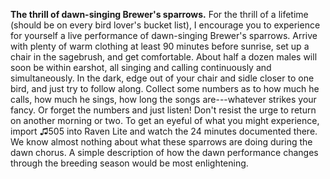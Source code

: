 **The thrill of dawn-singing Brewer's sparrows.** For the thrill of a lifetime (should be on every bird lover's bucket list), I encourage you to experience for yourself a live performance of dawn-singing Brewer's sparrows. Arrive with plenty of warm clothing at least 90 minutes before sunrise, set up a chair in the sagebrush, and get comfortable. About half a dozen males will soon be within earshot, all singing and calling continuously and simultaneously. In the dark, edge out of your chair and sidle closer to one bird, and just try to follow along. Collect some numbers as to how much he calls, how much he sings, how long the songs are---whatever strikes your fancy. Or forget the numbers and just listen! Don't resist the urge to return on another morning or two. To get an eyeful of what you might experience, import ♫505 into Raven Lite and watch the 24 minutes documented there. We know almost nothing about what these sparrows are doing during the dawn chorus. A simple description of how the dawn performance changes through the breeding season would be most enlightening.
